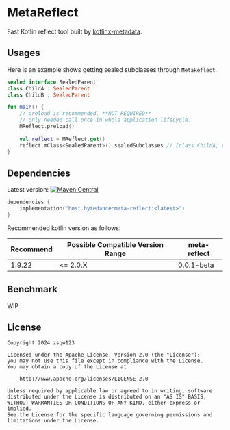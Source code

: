 # MetaReflect

Fast Kotlin reflect tool built by
[kotlinx-metadata](https://github.com/JetBrains/kotlin/blob/master/libraries/kotlinx-metadata/jvm/ReadMe.md).

## Usages

Here is an example shows getting sealed subclasses through `MetaReflect`.

```kotlin
sealed interface SealedParent
class ChildA : SealedParent
class ChildB : SealedParent

fun main() {
    // preload is recommended, **NOT REQUIRED**
    // only needed call once in whole application lifecycle.
    MReflect.preload()
    
    val reflect = MReflect.get()
    reflect.mClass<SealedParent>().sealedSubclasses // [class ChildA, class ChildB]
}
```

## Dependencies

Latest version:
[![Maven Central](https://img.shields.io/maven-central/v/host.bytedance/meta-reflect)](https://central.sonatype.com/artifact/host.bytedance/meta-reflect)

```kotlin
dependencies {
    implementation("host.bytedance:meta-reflect:<latest>")
}
```

Recommended kotlin version as follows:

| Recommend | Possible Compatible Version Range | meta-reflect |
|-----------|-----------------------------------|--------------|
| 1.9.22    | <= 2.0.X                          | 0.0.1-beta   |

## Benchmark

WIP

## License

```
Copyright 2024 zsqw123

Licensed under the Apache License, Version 2.0 (the "License");
you may not use this file except in compliance with the License.
You may obtain a copy of the License at

    http://www.apache.org/licenses/LICENSE-2.0

Unless required by applicable law or agreed to in writing, software
distributed under the License is distributed on an "AS IS" BASIS,
WITHOUT WARRANTIES OR CONDITIONS OF ANY KIND, either express or implied.
See the License for the specific language governing permissions and
limitations under the License.
```
